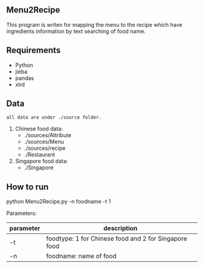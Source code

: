 ## Menu2Recipe
This program is writen for mapping the menu to the recipe which have ingredients information by text searching of food name.
## Requirements
* Python 
* jieba
* pandas
* xlrd
## Data

    all data are under ./source folder. 
    
  1. Chinese food data: 
        * ./sources/Attribute 
        * ./sources/Menu
        * ./sources/recipe
        * ./Restaurant
  2. Singapore food data:
        * ./Singapore
        
## How to run

python Menu2Recipe.py -n foodname -t 1

Parameters:

|parameter|description|
|---------|-----------|
|-t|foodtype: 1 for Chinese food and 2 for Singapore food|
|-n|foodname: name of food|




